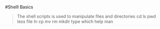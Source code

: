 #Shelll Basics

>The shell scripts is used to manipulate files and directories
cd
ls
pwd
less
file
ln
cp
mv
rm
mkdir
type
which
help
man

